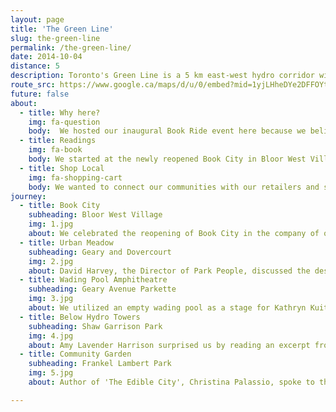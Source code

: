 ```yaml
---
layout: page
title: 'The Green Line'
slug: the-green-line
permalink: /the-green-line/
date: 2014-10-04
distance: 5
description: Toronto's Green Line is a 5 km east-west hydro corridor with the potential to be a continuous park and transportation network for cyclists and pedestrians.
route_src: https://www.google.ca/maps/d/u/0/embed?mid=1yjLHheDYe2DFFOYt1woBn-aMJzc
future: false
about:
  - title: Why here?
    img: fa-question
    body:  We hosted our inaugural Book Ride event here because we believe that The Green Line is a wonderful space in Toronto that everyone should know about. The area is currently a mixture of hydro towers, public and private amenities, green space, walkways, and gravel yards, but the Friends of the Green Line group have a great vision for the space. Park People and others are working to have the Green Line made into a continuous linear park, similar to other hydro and rail corridors that now have walkways, green spaces and playgrounds, much like the High Line in New York and the BeltLine in Atlanta.
  - title: Readings
    img: fa-book
    body: We started at the newly reopened Book City in Bloor West Village, where Catherine Bush presented her novel Accusation. Once we arrived at the Green Line, Shawn Micallef talked to the design potential of the area (Shawn was a judge of the Green Line Design competition in 2012–2013). Then Kathryn Kuitenbrouwer spoke about her novel, All the Broken Things, which is set in High Park. Kathryn focused on how we interpret the city through fiction. Through her writing on urban issues, Amy Lavender Harris spoke about cycling in the city. Amy also gave us a sneak peek into some of her new writings. Christina Palassio shared her thoughts on local food at a community garden just down the street from The Stop Community Food Centre at Wychwood Barns. We finished with an energetic performance from spoken word artist and activist Tanya Neumeyer.
  - title: Shop Local
    img: fa-shopping-cart
    body: We wanted to connect our communities with our retailers and show that families on bicycles want to stop and shop local. The goal was to promote small businesses including Book City, Sweet Flour, Featherstone Two Wheels Green Delivery, BeerBikeTO, VERT Catering, and Coco Organic Crafted Chocolate. A big shout-out to Laurie from Featherstone Two Wheels Green Delivery, who acted as our bookmobile for the day. Laurie pulled a ton of books using pedal power and sheer determination.
journey:
  - title: Book City
    subheading: Bloor West Village
    img: 1.jpg
    about: We celebrated the reopening of Book City in the company of our authors and three levels of government.
  - title: Urban Meadow
    subheading: Geary and Dovercourt
    img: 2.jpg
    about: David Harvey, the Director of Park People, discussed the design possibilities of the Green Line and it's off-grid-ness potential. "People ask where is the Green Line? What is the Green Line? Well, you're on the Green Line".
  - title: Wading Pool Amphitheatre
    subheading: Geary Avenue Parkette
    img: 3.jpg
    about: We utilized an empty wading pool as a stage for Kathryn Kuitenbrouwer, author of All The Broken Things. Sometimes the best stages are hiding in plain sight.
  - title: Below Hydro Towers
    subheading: Shaw Garrison Park
    img: 4.jpg
    about: Amy Lavender Harrison surprised us by reading an excerpt from a current work in progress. The juxtaposition of the hydro towers on the Green Line was a perfect backdrop for a reading on cycling and infrastructure.
  - title: Community Garden
    subheading: Frankel Lambert Park
    img: 5.jpg
    about: Author of 'The Edible City', Christina Palassio, spoke to the importance of community gardens. Our Book Ride came to an end with a vibrant spoken word performance by Tanya Neumeyer.

---
```


<section id="splash">
</section>
